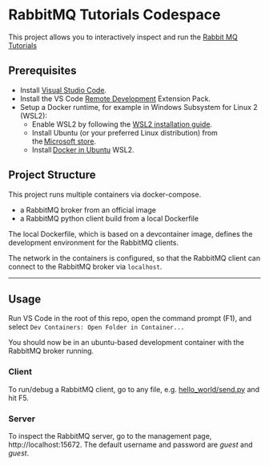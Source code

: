 # RabbitMQ Tutorials Codespace

This project allows you to interactively inspect and run the [Rabbit MQ
Tutorials](https://www.rabbitmq.com/getstarted.html)

## Prerequisites

- Install [Visual Studio Code](https://code.visualstudio.com/download).
- Install the VS Code [Remote Development](https://marketplace.visualstudio.com/items?itemName=ms-vscode-remote.vscode-remote-extensionpack) Extension Pack.
- Setup a Docker runtime, for example in Windows Subsystem for Linux 2 (WSL2):
	- Enable WSL2 by following the [WSL2 installation guide](https://learn.microsoft.com/windows/wsl/install).
	- Install Ubuntu (or your preferred Linux distribution) from the [Microsoft store](https://www.microsoft.com/p/ubuntu/9nblggh4msv6).
	- Install [Docker in
	Ubuntu](https://docs.docker.com/engine/install/ubuntu/) WSL2.

## Project Structure

This project runs multiple containers via docker-compose.

- a RabbitMQ broker from an official image
- a RabbitMQ python client build from a local Dockerfile

The local Dockerfile, which is based on a devcontainer image, defines
the development environment for the RabbitMQ clients.

The network in the containers is configured, so that the RabbitMQ client
can connect to the RabbitMQ broker via `localhost`.

---

## Usage

Run VS Code in the root of this repo, open the command prompt (F1), and
select `Dev Containers: Open Folder in Container...`

You should now be in an ubuntu-based development container with the
RabbitMQ broker running.

### Client

To run/debug a RabbitMQ client, go to any file, e.g. [hello_world/send.py](hello_world/send.py) and hit F5.

### Server

To inspect the RabbitMQ server, go to the management page,
http://localhost:15672. The default username and password are *guest*
and *guest*.
